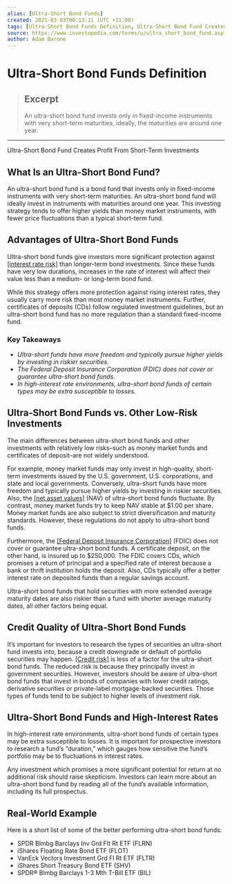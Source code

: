 ```yaml
---
alias: [Ultra-Short Bond Funds]
created: 2021-03-03T00:13:11 (UTC +11:00)
tags: [Ultra-Short Bond Funds Definition, Ultra-Short Bond Fund Creates Profit From Short-Term Investments]
source: https://www.investopedia.com/terms/u/ultra_short_bond_fund.asp
author: Adam Barone
---
```


# Ultra-Short Bond Funds Definition

> ## Excerpt
> An ultra-short bond fund invests only in fixed-income instruments with very short-term maturities, ideally, the maturities are around one year.

---

Ultra-Short Bond Fund Creates Profit From Short-Term Investments
## What Is an Ultra-Short Bond Fund?

An ultra-short bond fund is a bond fund that invests only in fixed-income instruments with very short-term maturities. An ultra-short bond fund will ideally invest in instruments with maturities around one year. This investing strategy tends to offer higher yields than money market instruments, with fewer price fluctuations than a typical short-term fund.

## Advantages of Ultra-Short Bond Funds

Ultra-short bond funds give investors more significant protection against [[interest rate risk]](https://www.investopedia.com/terms/i/interestraterisk.asp) than longer-term bond investments. Since these funds have very low durations, increases in the rate of interest will affect their value less than a medium- or long-term bond fund.

While this strategy offers more protection against rising interest rates, they usually carry more risk than most money market instruments. Further, certificates of deposits (CDs) follow regulated investment guidelines, but an ultra-short bond fund has no more regulation than a standard fixed-income fund.

### Key Takeaways

-   _Ultra-short funds have more freedom and typically pursue higher yields by investing in riskier securities._
-   _The Federal Deposit Insurance Corporation (FDIC) does not cover or guarantee ultra-short bond funds._
-   _In high-interest rate environments, ultra-short bond funds of certain types may be extra susceptible to losses._

## Ultra-Short Bond Funds vs. Other Low-Risk Investments

The main differences between ultra-short bond funds and other investments with relatively low risks–such as money market funds and certificates of deposit–are not widely understood.

For example, money market funds may only invest in high-quality, short-term investments issued by the U.S. government, U.S. corporations, and state and local governments. Conversely, ultra-short funds have more freedom and typically pursue higher yields by investing in riskier securities. Also, the [[net asset values]](https://www.investopedia.com/terms/n/nav.asp) (NAV) of ultra-short bond funds fluctuate. By contrast, money market funds try to keep NAV stable at $1.00 per share. Money market funds are also subject to strict diversification and maturity standards. However, these regulations do not apply to ultra-short bond funds.

Furthermore, the [[Federal Deposit Insurance Corporation]](https://www.investopedia.com/terms/f/fdic.asp) (FDIC) does not cover or guarantee ultra-short bond funds. A certificate deposit, on the other hand, is insured up to $250,000. The FDIC covers CDs, which promises a return of principal and a specified rate of interest because a bank or thrift institution holds the deposit. Also, CDs typically offer a better interest rate on deposited funds than a regular savings account.

Ultra-short bond funds that hold securities with more extended average maturity dates are also riskier than a fund with shorter average maturity dates, all other factors being equal.

## Credit Quality of Ultra-Short Bond Funds

It’s important for investors to research the types of securities an ultra-short fund invests into, because a credit downgrade or default of portfolio securities may happen. [[Credit risk]](https://www.investopedia.com/terms/c/creditrisk.asp) is less of a factor for the ultra-short bond funds. The reduced risk is because they principally invest in government securities. However, investors should be aware of ultra-short bond funds that invest in bonds of companies with lower credit ratings, derivative securities or private-label mortgage-backed securities. Those types of funds tend to be subject to higher levels of investment risk.

## Ultra-Short Bond Funds and High-Interest Rates

In high-interest rate environments, ultra-short bond funds of certain types may be extra susceptible to losses. It is important for prospective investors to research a fund’s “duration,” which gauges how sensitive the fund’s portfolio may be to fluctuations in interest rates.

Any investment which promises a more significant potential for return at no additional risk should raise skepticism. Investors can learn more about an ultra-short bond fund by reading all of the fund’s available information, including its full prospectus.

## Real-World Example

Here is a short list of some of the better performing ultra-short bond funds:

-   SPDR Blmbg Barclays Inv Grd Flt Rt ETF (FLRN)
-   iShares Floating Rate Bond ETF (FLOT)
-   VanEck Vectors Investment Grd Fl Rt ETF (FLTR)
-   iShares Short Treasury Bond ETF (SHV)
-   SPDR® Blmbg Barclays 1-3 Mth T-Bill ETF (BIL)
